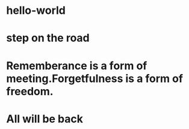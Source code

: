 # hello-world
# step on the road
# Rememberance is a form of meeting.Forgetfulness is a form of freedom.
# All will be back
